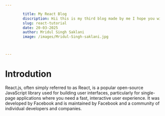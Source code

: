 ```yaml
---

        title: My React Blog
        discription: Hii this is my third blog made by me I hope you will enjoy it yeh!!! 
        slug: react-tutorial
        date: 20-03-2025
        author: Mridul Singh Saklani
        image: /images/Mridul-Singh-saklani.jpg



---
```



# Introdution

React.js, often simply referred to as React, is a popular open-source JavaScript library used for building user interfaces, particularly for single-page applications where you need a fast, interactive user experience. It was developed by Facebook and is maintained by Facebook and a community of individual developers and companies.